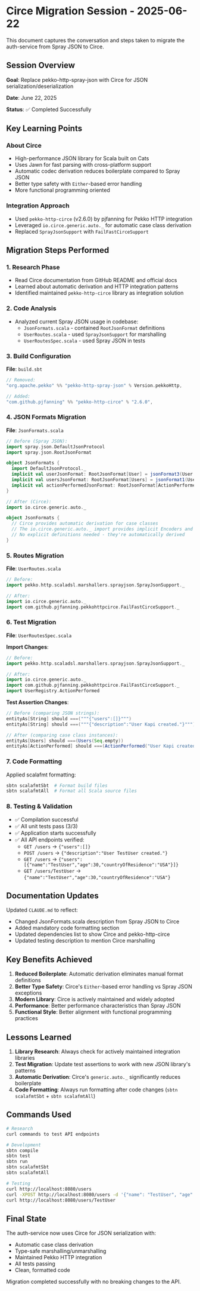# Circe Migration Session - 2025-06-22

This document captures the conversation and steps taken to migrate the auth-service from Spray JSON to Circe.

## Session Overview

**Goal**: Replace pekko-http-spray-json with Circe for JSON serialization/deserialization

**Date**: June 22, 2025

**Status**: ✅ Completed Successfully

## Key Learning Points

### About Circe
- High-performance JSON library for Scala built on Cats
- Uses Jawn for fast parsing with cross-platform support
- Automatic codec derivation reduces boilerplate compared to Spray JSON
- Better type safety with `Either`-based error handling
- More functional programming oriented

### Integration Approach
- Used `pekko-http-circe` (v2.6.0) by pjfanning for Pekko HTTP integration
- Leveraged `io.circe.generic.auto._` for automatic case class derivation
- Replaced `SprayJsonSupport` with `FailFastCirceSupport`

## Migration Steps Performed

### 1. Research Phase
- Read Circe documentation from GitHub README and official docs
- Learned about automatic derivation and HTTP integration patterns
- Identified maintained `pekko-http-circe` library as integration solution

### 2. Code Analysis
- Analyzed current Spray JSON usage in codebase:
  - `JsonFormats.scala` - contained `RootJsonFormat` definitions
  - `UserRoutes.scala` - used `SprayJsonSupport` for marshalling
  - `UserRoutesSpec.scala` - used Spray JSON in tests

### 3. Build Configuration
**File**: `build.sbt`
```scala
// Removed:
"org.apache.pekko" %% "pekko-http-spray-json" % Version.pekkoHttp,

// Added:
"com.github.pjfanning" %% "pekko-http-circe" % "2.6.0",
```

### 4. JSON Formats Migration
**File**: `JsonFormats.scala`
```scala
// Before (Spray JSON):
import spray.json.DefaultJsonProtocol
import spray.json.RootJsonFormat

object JsonFormats {
  import DefaultJsonProtocol._
  implicit val userJsonFormat: RootJsonFormat[User] = jsonFormat3(User.apply)
  implicit val usersJsonFormat: RootJsonFormat[Users] = jsonFormat1(Users.apply)
  implicit val actionPerformedJsonFormat: RootJsonFormat[ActionPerformed] = jsonFormat1(ActionPerformed.apply)
}

// After (Circe):
import io.circe.generic.auto._

object JsonFormats {
  // Circe provides automatic derivation for case classes
  // The io.circe.generic.auto._ import provides implicit Encoders and Decoders
  // No explicit definitions needed - they're automatically derived
}
```

### 5. Routes Migration
**File**: `UserRoutes.scala`
```scala
// Before:
import pekko.http.scaladsl.marshallers.sprayjson.SprayJsonSupport._

// After:
import io.circe.generic.auto._
import com.github.pjfanning.pekkohttpcirce.FailFastCirceSupport._
```

### 6. Test Migration
**File**: `UserRoutesSpec.scala`

**Import Changes**:
```scala
// Before:
import pekko.http.scaladsl.marshallers.sprayjson.SprayJsonSupport._

// After:
import io.circe.generic.auto._
import com.github.pjfanning.pekkohttpcirce.FailFastCirceSupport._
import UserRegistry.ActionPerformed
```

**Test Assertion Changes**:
```scala
// Before (comparing JSON strings):
entityAs[String] should ===("""{"users":[]}""")
entityAs[String] should ===("""{"description":"User Kapi created."}""")

// After (comparing case class instances):
entityAs[Users] should ===(Users(Seq.empty))
entityAs[ActionPerformed] should ===(ActionPerformed("User Kapi created."))
```

### 7. Code Formatting
Applied scalafmt formatting:
```bash
sbtn scalafmtSbt  # Format build files
sbtn scalafmtAll  # Format all Scala source files
```

### 8. Testing & Validation
- ✅ Compilation successful
- ✅ All unit tests pass (3/3)
- ✅ Application starts successfully
- ✅ All API endpoints verified:
  - `GET /users` → `{"users":[]}`
  - `POST /users` → `{"description":"User TestUser created."}`
  - `GET /users` → `{"users":[{"name":"TestUser","age":30,"countryOfResidence":"USA"}]}`
  - `GET /users/TestUser` → `{"name":"TestUser","age":30,"countryOfResidence":"USA"}`

## Documentation Updates

Updated `CLAUDE.md` to reflect:
- Changed JsonFormats.scala description from Spray JSON to Circe
- Added mandatory code formatting section
- Updated dependencies list to show Circe and pekko-http-circe
- Updated testing description to mention Circe marshalling

## Key Benefits Achieved

1. **Reduced Boilerplate**: Automatic derivation eliminates manual format definitions
2. **Better Type Safety**: Circe's `Either`-based error handling vs Spray JSON exceptions
3. **Modern Library**: Circe is actively maintained and widely adopted
4. **Performance**: Better performance characteristics than Spray JSON
5. **Functional Style**: Better alignment with functional programming practices

## Lessons Learned

1. **Library Research**: Always check for actively maintained integration libraries
2. **Test Migration**: Update test assertions to work with new JSON library's patterns
3. **Automatic Derivation**: Circe's `generic.auto._` significantly reduces boilerplate
4. **Code Formatting**: Always run formatting after code changes (`sbtn scalafmtSbt` + `sbtn scalafmtAll`)

## Commands Used

```bash
# Research
curl commands to test API endpoints

# Development
sbtn compile
sbtn test
sbtn run
sbtn scalafmtSbt
sbtn scalafmtAll

# Testing
curl http://localhost:8080/users
curl -XPOST http://localhost:8080/users -d '{"name": "TestUser", "age": 30, "countryOfResidence": "USA"}' -H "Content-Type:application/json"
curl http://localhost:8080/users/TestUser
```

## Final State

The auth-service now uses Circe for JSON serialization with:
- Automatic case class derivation
- Type-safe marshalling/unmarshalling
- Maintained Pekko HTTP integration
- All tests passing
- Clean, formatted code

Migration completed successfully with no breaking changes to the API.
